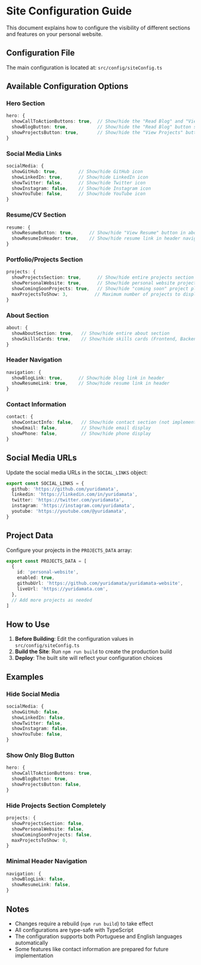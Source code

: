 # Site Configuration Guide

This document explains how to configure the visibility of different sections and features on your personal website.

## Configuration File

The main configuration is located at: `src/config/siteConfig.ts`

## Available Configuration Options

### Hero Section
```typescript
hero: {
  showCallToActionButtons: true,  // Show/hide the "Read Blog" and "View Projects" buttons
  showBlogButton: true,           // Show/hide the "Read Blog" button specifically
  showProjectsButton: true,       // Show/hide the "View Projects" button specifically
}
```

### Social Media Links
```typescript
socialMedia: {
  showGitHub: true,        // Show/hide GitHub icon
  showLinkedIn: true,      // Show/hide LinkedIn icon
  showTwitter: false,      // Show/hide Twitter icon
  showInstagram: false,    // Show/hide Instagram icon
  showYouTube: false,      // Show/hide YouTube icon
}
```

### Resume/CV Section
```typescript
resume: {
  showResumeButton: true,      // Show/hide "View Resume" button in about section
  showResumeInHeader: true,    // Show/hide resume link in header navigation
}
```

### Portfolio/Projects Section
```typescript
projects: {
  showProjectsSection: true,      // Show/hide entire projects section
  showPersonalWebsite: true,      // Show/hide personal website project card
  showComingSoonProjects: true,   // Show/hide "coming soon" project placeholders
  maxProjectsToShow: 3,          // Maximum number of projects to display
}
```

### About Section
```typescript
about: {
  showAboutSection: true,   // Show/hide entire about section
  showSkillsCards: true,    // Show/hide skills cards (Frontend, Backend, Tools)
}
```

### Header Navigation
```typescript
navigation: {
  showBlogLink: true,      // Show/hide blog link in header
  showResumeLink: true,    // Show/hide resume link in header
}
```

### Contact Information
```typescript
contact: {
  showContactInfo: false,   // Show/hide contact section (not implemented yet)
  showEmail: false,         // Show/hide email display
  showPhone: false,         // Show/hide phone display
}
```

## Social Media URLs

Update the social media URLs in the `SOCIAL_LINKS` object:

```typescript
export const SOCIAL_LINKS = {
  github: 'https://github.com/yuridamata',
  linkedin: 'https://linkedin.com/in/yuridamata',
  twitter: 'https://twitter.com/yuridamata',
  instagram: 'https://instagram.com/yuridamata',
  youtube: 'https://youtube.com/@yuridamata',
}
```

## Project Data

Configure your projects in the `PROJECTS_DATA` array:

```typescript
export const PROJECTS_DATA = [
  {
    id: 'personal-website',
    enabled: true,
    githubUrl: 'https://github.com/yuridamata/yuridamata-website',
    liveUrl: 'https://yuridamata.com',
  },
  // Add more projects as needed
]
```

## How to Use

1. **Before Building**: Edit the configuration values in `src/config/siteConfig.ts`
2. **Build the Site**: Run `npm run build` to create the production build
3. **Deploy**: The built site will reflect your configuration choices

## Examples

### Hide Social Media
```typescript
socialMedia: {
  showGitHub: false,
  showLinkedIn: false,
  showTwitter: false,
  showInstagram: false,
  showYouTube: false,
}
```

### Show Only Blog Button
```typescript
hero: {
  showCallToActionButtons: true,
  showBlogButton: true,
  showProjectsButton: false,
}
```

### Hide Projects Section Completely
```typescript
projects: {
  showProjectsSection: false,
  showPersonalWebsite: false,
  showComingSoonProjects: false,
  maxProjectsToShow: 0,
}
```

### Minimal Header Navigation
```typescript
navigation: {
  showBlogLink: false,
  showResumeLink: false,
}
```

## Notes

- Changes require a rebuild (`npm run build`) to take effect
- All configurations are type-safe with TypeScript
- The configuration supports both Portuguese and English languages automatically
- Some features like contact information are prepared for future implementation
